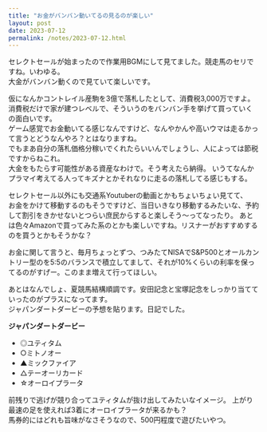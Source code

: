 ```yaml
---
title: "お金がバンバン動いてるの見るのが楽しい"
layout: post
date: 2023-07-12
permalink: /notes/2023-07-12.html
---
```


セレクトセールが始まったので作業用BGMにして見てました。競走馬のセリですね。いわゆる。  
大金がバンバン動くので見ていて楽しいです。

仮になんかコントレイル産駒を3億で落札したとして、消費税3,000万ですよ。  
消費税だけで家が建つレベルで、そういうのをバンバン手を挙げて買っていくの面白いです。  
ゲーム感覚でお金動いてる感じなんですけど、なんやかんや高いウマは走るかって言うとどうなんやろ？とはなりますね。  
でもまあ自分の落札価格分稼いでくれたらいいんでしょうし、人によっては節税ですからねこれ。  
大金をもたらす可能性がある資産なわけで。そう考えたら納得。
いうてなんかプラマイ考えてる人ってキズナとかそれなりに走るの落札してる感じもする。

セレクトセール以外にも交通系Youtuberの動画とかもちょいちょい見てて、  
お金をかけて移動するのもそうですけど、当日いきなり移動するみたいな、予約して割引をきかせないとつらい庶民からすると楽しそう〜ってなったり。
あとは色々Amazonで買ってみた系のとかも楽しいですね。リスナーがおすすめするのを買うとかもそうかな？


お金に関して言うと、毎月ちょっとずつ、つみたてNISAでS&P500とオールカントリー型のを5:5のバランスで積立してまして、それが10%くらいの利率を保ってるのがすげー。このまま増えて行ってほしい。  


あとはなんでしょ、夏競馬結構順調です。安田記念と宝塚記念をしっかり当てていったのがプラスになってます。  
ジャパンダートダービーの予想を貼ります。日記でした。

**ジャパンダートダービー**
- ◎ユティタム
- ○ミトノオー
- ▲ミックファイア
- △テーオーリカード
- ☆オーロイプラータ

前残りで逃げが競り合ってユティタムが抜け出してみたいなイメージ。
上がり最速の足を使えれば3着にオーロイプラータが来るかも？  
馬券的にはどれも旨味がなさそうなので、500円程度で遊びたいやつ。